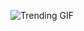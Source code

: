 ![Trending GIF](https://media4.giphy.com/media/v1.Y2lkPThiYjIxNzcyM3hkcWZweGo4ZTA4NGNxYzM5cmNlMTNlZWtueTdobmc2Y2o0bGE3biZlcD12MV9naWZzX3NlYXJjaCZjdD1n/bGgsc5mWoryfgKBx1u/giphy.gif)

